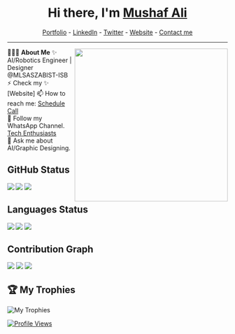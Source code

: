 <h1 align="center"> Hi there, I'm <a href="https://www.linkedin.com/in/mushafmir/">Mushaf Ali</a> </h1> 

<!--- Adding Header Elements -->
<p align="center">
  <a href="https://mushafmirdev.github.io/portfolio/">Portfolio</a> -
  <a href="https://www.linkedin.com/in/mushafmir/">LinkedIn</a> - 
  <a href="https://x.com/Mushafmir1850">Twitter</a> -
  <a href="https://mushafmirdev.github.io/portfolio/">Website</a> -
  <a href="https://topmate.io/mushaf_ali">Contact me</a> 
</p> 

-----------------------------------------------------------
👨🏻‍💻 **About Me**<img src="https://raw.githubusercontent.com/sanjay-kv/sanjay-kv/main/Assets/illustration.png" min-width="300px" max-width="300px" width="350px" align="right"> 
✨ AI/Robotics Engineer | Designer @MLSASZABIST-ISB <br>
⚡ Check my ✨ [Website]
📫 How to reach me: [Schedule Call](https://topmate.io/mushaf_ali) <br>
👯 Follow my WhatsApp Channel. [Tech Enthusiasts](https://whatsapp.com/channel/0029VarkCmE2UPBBlMNbEW2J)<br>
💬 Ask me about AI/Graphic Designing.<br>



## GitHub Status

<img  src="https://github-profile-summary-cards.vercel.app/api/cards/stats?username=mushafmirdev&theme=tokyonight"  align="left" >
<img  src="https://github-readme-streak-stats.herokuapp.com/?user=mushafmirdev&theme=tokyonight" >
<img  src="https://github-stats-lemon.vercel.app/api?username=mushafmirdev&show_icons=true&hide_border=true&theme=react" >

## Languages Status

<img  src="https://github-profile-summary-cards.vercel.app/api/cards/most-commit-language?username=mushafmirdev&theme=tokyonight"  align="left">
<img  src="https://github-readme-stats.vercel.app/api/top-langs/?username=mushafmirdev&theme=tokyonight"  >
<img  src="https://github-profile-summary-cards.vercel.app/api/cards/repos-per-language?username=mushafmirdev&theme=tokyonight" >


## Contribution Graph

<img  src="https://github-readme-activity-graph.vercel.app/graph?username=mushafmirdev&theme=react-dark" >
<img  src="https://github-profile-summary-cards.vercel.app/api/cards/profile-details?username=mushafmirdev&theme=tokyonight" >
<img  src="https://github-profile-summary-cards.vercel.app/api/cards/productive-time?username=mushafmirdev&theme=tokyonight">

<!--- Adding Tech Stack open Section -->
## 🏆 My Trophies
![My Trophies](https://github-profile-trophy.vercel.app/?username=inayatrahimdev)

[![Profile Views](https://visitcount.itsvg.in/api?id=inayatrahimdev&icon=0&color=3)](https://visitcount.itsvg.in)

<!-- Proudly created with GPRM ( https://gprm.itsvg.in ) -->

